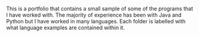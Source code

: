 This is a portfolio that contains a small sample of some of the programs that I have worked with.
The majority of experience has been with Java and Python but I have worked in many languages. Each folder is labelled with what
language examples are contained within it.

